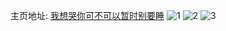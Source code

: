主页地址: [我想哭你可不可以暂时别要睡](https://weibo.com/u/2770684302) 
![1](https://wx4.sinaimg.cn/mw2000/a525498egy1h81o2qpikrj20zo256ql2.jpg) 
![2](https://wx4.sinaimg.cn/mw2000/a525498egy1h7uey3xeozj21sc1ylu0x.jpg) 
![3](https://wx4.sinaimg.cn/mw2000/a525498egy1h754ssj0aij23402c01kz.jpg) 
